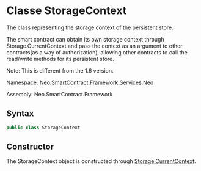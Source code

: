 # Classe StorageContext

The class representing the storage context of the persistent store.

The smart contract can obtain its own storage context through Storage.CurrentContext and pass the context as an argument to other contracts(as a way of authorization), allowing other contracts to call the read/write methods for its persistent store.

Note: This is different from the 1.6 version.

Namespace: [Neo.SmartContract.Framework.Services.Neo](../neo.md)

Assembly: Neo.SmartContract.Framework

## Syntax

```c#
public class StorageContext
```

## Constructor

The StorageContext object is constructed through [Storage.CurrentContext](Storage/CurrentContext.md).
